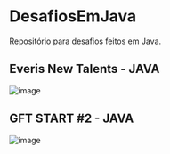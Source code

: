 # DesafiosEmJava
Repositório para desafios feitos em Java.
## Everis New Talents - JAVA
![image](https://user-images.githubusercontent.com/73603060/126085918-9b0da262-e04c-4249-bc70-155bcf3e171b.png)
## GFT START #2 - JAVA
![image](https://user-images.githubusercontent.com/73603060/126085929-b3777a2b-e1f0-4f38-8c4e-79b2c7c5ab6b.png)
